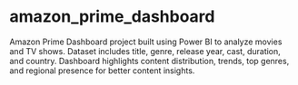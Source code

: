 # amazon_prime_dashboard
Amazon Prime Dashboard project built using Power BI to analyze movies and TV shows. Dataset includes title, genre, release year, cast, duration, and country. Dashboard highlights content distribution, trends, top genres, and regional presence for better content insights.
